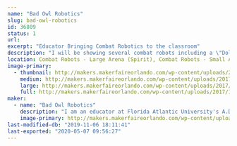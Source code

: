 ```yaml
---
name: "Bad Owl Robotics"
slug: bad-owl-robotics
id: 36809
status: 1
url: 
excerpt: "Educator Bringing Combat Robotics to the classroom"
description: "I will be showing several combat robots including a \"Dollar Tree\" Foam board robot that is being tested for use in the classroom."
location: Combat Robots - Large Arena (Spirit), Combat Robots - Small Arena (Spirit)
image-primary:
  - thumbnail: http://makers.makerfaireorlando.com/wp-content/uploads/2017/10/Paper-Owl-150x150.jpg
    medium: http://makers.makerfaireorlando.com/wp-content/uploads/2017/10/Paper-Owl-300x258.jpg
    large: http://makers.makerfaireorlando.com/wp-content/uploads/2017/10/Paper-Owl-1024x880.jpg
    full: http://makers.makerfaireorlando.com/wp-content/uploads/2017/10/Paper-Owl.jpg
maker:
  - name: "Bad Owl Robotics"
    description: "I am an educator at Florida Atlantic University's A.D. Henderson School working to bring low-cost combat robotics to the 6-12 grade levels in public school.  My daughters are makers and will be campaigning their own robot. "
    image-primary: http://makers.makerfaireorlando.com/wp-content/uploads/2017/10/geek_head.png
last-modified-db: "2019-11-06 18:11:41"
last-exported: "2020-05-07 09:56:27"
---
```

